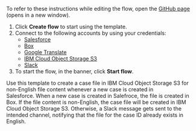 To refer to these instructions while editing the flow, open the [GitHub page](https://github.com/ot4i/app-connect-templates/tree/master/resources/markdown/Create%20a%20case%20file%20in%20IBM%20Cloud%20Object%20Storage%20S3%20for%20any%20non-English%20file%20content%20when%20a%20new%20case%20is%20created%20in%20Salesforce_instructions.md) (opens in a new window).

1. Click **Create flow** to start using the template.
2. Connect to the following accounts by using your credentials:
   - [Salesforce](https://www.ibm.com/docs/en/app-connect/containers_cd?topic=apps-salesforce)
   - [Box](https://www.ibm.com/docs/en/app-connect/containers_cd?topic=apps-box)
   - [Google Translate](https://www.ibm.com/docs/en/app-connect/containers_cd?topic=apps-google-translate)
   - [IBM Cloud Object Storage S3](https://www.ibm.com/docs/en/app-connect/containers_cd?topic=apps-cloud-object-storage-s3) 
   - [Slack](https://www.ibm.com/docs/en/app-connect/containers_cd?topic=apps-slack)
3. To start the flow, in the banner, click **Start flow**.

Use this template to create a case file in IBM Cloud Object Storage S3 for non-English file content whenever a new case is created in Salesforce. When a new case is created in Salefroce, the file is created in Box. If the file content is non-English, the case file will be created in IBM Cloud Object Storage S3. Otherwise, a Slack message gets sent to the intended channel, notifying that the file for the case ID already exists in English.



